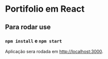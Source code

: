 # Portifolio em React


## Para rodar use

### `npm install` e `npm start`

Aplicação sera rodada em [http://localhost:3000](http://localhost:3000).

